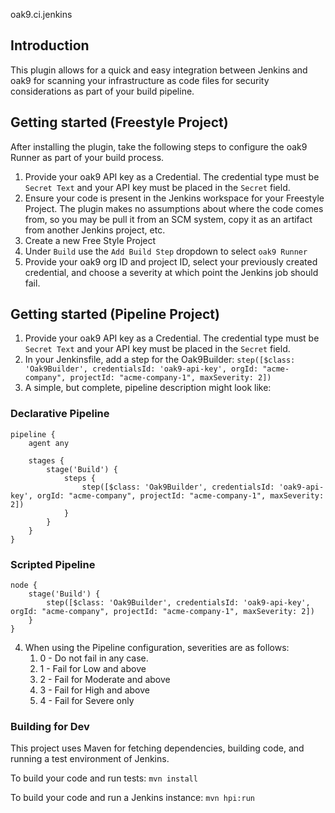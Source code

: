 oak9.ci.jenkins

## Introduction

This plugin allows for a quick and easy integration between Jenkins and oak9 for scanning your infrastructure as code 
files for security considerations as part of your build pipeline. 

## Getting started (Freestyle Project)

After installing the plugin, take the following steps to configure the oak9 Runner as part of your build process.

1. Provide your oak9 API key as a Credential. The credential type must be `Secret Text` and your API key must be placed
   in the `Secret` field.
1. Ensure your code is present in the Jenkins workspace for your Freestyle Project. The plugin makes no assumptions about
   where the code comes from, so you may be pull it from an SCM system, copy it as an artifact from another Jenkins
   project, etc.
1. Create a new Free Style Project
1. Under `Build` use the `Add Build Step` dropdown to select `oak9 Runner`
1. Provide your oak9 org ID and project ID, select your previously created credential, and choose a severity at which
point the Jenkins job should fail.

## Getting started (Pipeline Project)

1. Provide your oak9 API key as a Credential. The credential type must be `Secret Text` and your API key must be placed
   in the `Secret` field.
2. In your Jenkinsfile, add a step for the Oak9Builder: `step([$class: 'Oak9Builder', credentialsId: 'oak9-api-key', orgId: "acme-company", projectId: "acme-company-1", maxSeverity: 2])`
3. A simple, but complete, pipeline description might look like:
### Declarative Pipeline
```
pipeline {
    agent any

    stages {
        stage('Build') {
            steps {
                step([$class: 'Oak9Builder', credentialsId: 'oak9-api-key', orgId: "acme-company", projectId: "acme-company-1", maxSeverity: 2])
            }
        }
    }
}
```

### Scripted Pipeline
```
node {
    stage('Build') {
        step([$class: 'Oak9Builder', credentialsId: 'oak9-api-key', orgId: "acme-company", projectId: "acme-company-1", maxSeverity: 2])
    }
}
```

4. When using the Pipeline configuration, severities are as follows:
   1. 0 - Do not fail in any case.
   1. 1 - Fail for Low and above
   1. 2 - Fail for Moderate and above
   1. 3 - Fail for High and above
   1. 4 - Fail for Severe only
### Building for Dev
This project uses Maven for fetching dependencies, building code, and running a test environment of Jenkins. 

To build your code and run tests:
`mvn install`

To build your code and run a Jenkins instance:
`mvn hpi:run`


